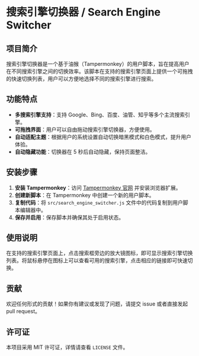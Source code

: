 # 搜索引擎切换器 / Search Engine Switcher

## 项目简介
搜索引擎切换器是一个基于油猴（Tampermonkey）的用户脚本，旨在提高用户在不同搜索引擎之间的切换效率。该脚本在支持的搜索引擎页面上提供一个可拖拽的快速切换列表，用户可以方便地选择不同的搜索引擎进行搜索。

## 功能特点
- **多搜索引擎支持**：支持 Google、Bing、百度、油管、知乎等多个主流搜索引擎。
- **可拖拽界面**：用户可以自由拖动搜索引擎切换器，方便使用。
- **自动适配主题**：根据用户的系统设置自动切换暗黑模式和白色模式，提升用户体验。
- **自动隐藏功能**：切换器在 5 秒后自动隐藏，保持页面整洁。

## 安装步骤
1. **安装 Tampermonkey**：访问 [Tampermonkey 官网](https://www.tampermonkey.net/) 并安装浏览器扩展。
2. **创建新脚本**：在 Tampermonkey 中创建一个新的用户脚本。
3. **复制代码**：将 `src/search_engine_switcher.js` 文件中的代码复制到用户脚本编辑器中。
4. **保存并启用**：保存脚本并确保其处于启用状态。

## 使用说明
在支持的搜索引擎页面上，点击搜索框旁边的放大镜图标，即可显示搜索引擎切换列表。将鼠标悬停在图标上可以查看可用的搜索引擎，点击相应的链接即可快速切换。

## 贡献
欢迎任何形式的贡献！如果你有建议或发现了问题，请提交 issue 或者直接发起 pull request。

## 许可证
本项目采用 MIT 许可证，详情请查看 `LICENSE` 文件。